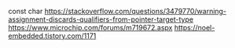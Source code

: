 const char
https://stackoverflow.com/questions/3479770/warning-assignment-discards-qualifiers-from-pointer-target-type
https://www.microchip.com/forums/m719672.aspx
https://noel-embedded.tistory.com/1171

